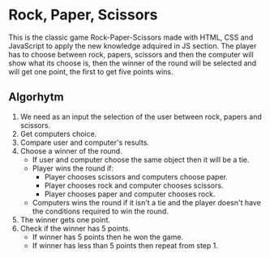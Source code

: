 # Rock, Paper, Scissors
This is the classic game Rock-Paper-Scissors made with HTML, CSS and JavaScript to apply the new knowledge adquired in JS section. The player has to choose between rock, papers, scissors and then the computer will show what its choose is, then the winner of the round will be selected and will get one point, the first to get five points wins.
## Algorhytm
1. We need as an input the selection of the user between rock, papers and scissors.
2. Get computers choice.
3. Compare user and computer's results.
4. Choose a winner of the round.
   - If user and computer choose the same object then it will be a tie.
   - Player wins the round if:
     - Player chooses scissors and computers choose paper.
     - Player chooses rock and computer chooses scissors.
     - Player chooses paper and computer chooses rock.
   - Computers wins the round if it isn't a tie and the player doesn't have the conditions required to win the round.
5. The winner gets one point.
6. Check if the winner has 5 points.
   - If winner has 5 points then he won the game.
   - If winner has less than 5 points then repeat from step 1.
